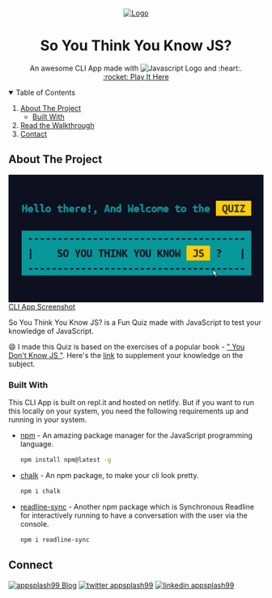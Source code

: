 <!-- PROJECT LOGO -->
<br />
<p align="center">
  <a href="">
    <img src="https://upload.wikimedia.org/wikipedia/commons/thumb/6/6a/JavaScript-logo.png/240px-JavaScript-logo.png" alt="Logo" width="80" height="80">
  </a>

  <h1 align="center">So You Think You Know JS?</h1>

  <p align="center">
    An awesome CLI App made with 
    <img src="https://devicons.github.io/devicon/devicon.git/icons/javascript/javascript-original.svg" alt="Javascript Logo" width="20" height="20"/> and :heart:.
    <br />
    <a href="https://repl.it/@ApurvChimralwar/markTwo-CLI-APP-So-You-Think-You-Know-JS-Quiz?embed=1&output=1" target="blank">:rocket: Play It Here</a>
  </p>
</p>



<!-- TABLE OF CONTENTS -->
<details open="open">
  <summary>Table of Contents</summary>
  <ol>
    <li>
      <a href="#about-the-project">About The Project</a>
      <ul>
        <li><a href="#built-with">Built With</a></li>
      </ul>
    </li>
    <li><a href="#usage">Read the Walkthrough</a></li>
    <li><a href="#contact">Contact</a></li>
  </ol>
</details>



<!-- ABOUT THE PROJECT -->
## About The Project


<a href="/app_screenshot.jpg" target="blank"><img align="center" src="/app_screenshot.jpg" alt="appsplash99  Blog"/>CLI App Screenshot</a>

So You Think You Know JS? is a Fun Quiz made with JavaScript to test your knowledge of JavaScript.

:smile: I made this Quiz is based on the exercises of a popular book - [" You Don't Know JS "](https://github.com/getify/You-Dont-Know-JS).
Here's the [link](https://github.com/austintackaberry/ydkjs-exercises) to supplement your knowledge on the subject.


<!-- GETTING STARTED -->
### Built With

This CLI App is built on repl.it and hosted on netlify.
But if you want to run this locally on your system, you need the following requirements up and running in your system.

* [npm](https://www.npmjs.com) - An amazing package manager for the JavaScript programming language.
  ```sh
  npm install npm@latest -g
  ```

* [chalk](https://www.npmjs.com/package/chalk) - An npm package, to make your cli look pretty.
  ```sh
  npm i chalk
  ```

* [readline-sync](https://www.npmjs.com/package/readline-sync) - Another npm package which is Synchronous Readline for interactively running to have a conversation with the user via the console.
  ```sh
  npm i readline-sync
  ```


<!-- CONTACT -->
## Connect

<p style="color: blue;" align="left">
    <a href="https://hashnode.com/@appsplash99" target="blank"><img align="center" src="https://cdn.hashnode.com/res/hashnode/image/upload/v1592752137870/scHk9tTaA.png" alt="appsplash99  Blog" height="35" width="35" /></a>
    <a href="https://twitter.com/ApurvChimralwar" target="blank"><img align="center" src="https://cdn.jsdelivr.net/npm/simple-icons@3.0.1/icons/twitter.svg" alt="twitter appsplash99" height="35" width="35" /></a>
    <a href="https://in.linkedin.com/in/ApurvChimralwar" target="blank"><img align="center" src="https://cdn.jsdelivr.net/npm/simple-icons@3.0.1/icons/linkedin.svg" alt="linkedin appsplash99" height="35" width="35" /></a>        
</p>

